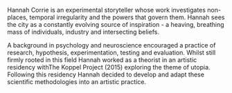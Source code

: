 Hannah Corrie is an experimental storyteller whose work investigates non-places, temporal irregularity and the powers that govern them. Hannah sees the city as a constantly evolving source of inspiration - a heaving, breathing mass of individuals, industry and intersecting 
beliefs. 

A background in psychology and neuroscience encouraged a practice of research, hypothesis, experimentation, testing and evaluation. Whilst still firmly rooted in this field Hannah worked as a theorist in an artistic residency withThe Koppel Project (2015) exploring the theme of utopia. Following this residency Hannah decided to develop and adapt these scientific methodologies into an artistic practice. 
